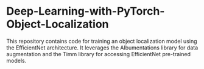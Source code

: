 # Deep-Learning-with-PyTorch-Object-Localization

This repository contains code for training an object localization model using the EfficientNet architecture. It leverages the Albumentations library for data augmentation and the Timm library for accessing EfficientNet pre-trained models.
